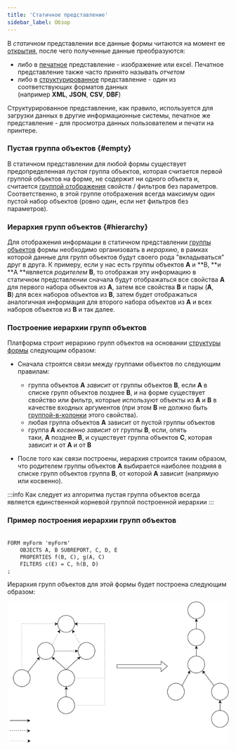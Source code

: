 ```yaml
---
title: 'Статичное представление'
sidebar_label: Обзор
---
```


В *статичном* представлении все данные формы читаются на момент ее [открытия](Open_form.md), после чего полученные данные преобразуются:

-   либо в [печатное](Print_view.md) представление - изображение или excel. Печатное представление также часто принято называть *отчетом*
-   либо в [структурированное](Structured_view.md) представление - один из соответствующих форматов данных (например **XML**, **JSON**, **CSV**, **DBF**)

Структурированное представление, как правило, используется для загрузки данных в другие информационные системы, печатное же представление - для просмотра данных пользователем и печати на принтере.

### Пустая группа объектов {#empty}

В статичном представлении для любой формы существует предопределенная *пустая* группа объектов, которая считается первой группой объектов на форме, не содержит ни одного объекта и, считается [группой отображения](Form_structure.md#drawgroup-broken) свойств / фильтров без параметров. Соответственно, в этой группе отображения всегда максимум один пустой набор объектов (ровно один, если нет фильтров без параметров).

### Иерархия групп объектов {#hierarchy}

Для отображения информации в статичном представлении [группы объектов](Form_structure.md) формы необходимо организовать в *иерархию*, в рамках которой данные для групп объектов будут своего рода "вкладываться" друг в друга. К примеру, если у нас есть группы объектов **A** и **B, **и **A **является *родителем* **B**, то отображая эту информацию в статичном представлении сначала будут отображаться все свойства **A** для первого набора объектов из **A**, затем все свойства **B** и пары (**A**, **B**) для всех наборов объектов из **B**, затем будет отображаться аналогичная информация для второго набора объектов из **A** и всех наборов объектов из **B** и так далее.

### Построение иерархии **групп объектов**

Платформа строит иерархию групп объектов на основании [структуры формы](Form_structure.md) следующим образом:

-   Сначала строятся связи между группами объектов по следующим правилам:
    -   группа объектов **A** *зависит* от группы объектов **B**, если **А** в списке групп объектов позднее **B**, и на форме существует свойство или фильтр, которые используют объекты из **A** и **B** в качестве входных аргументов (при этом **B** не должно быть [группой-в-колонки](Form_structure.md#groupcolumns-broken) этого свойства).
    -   любая группа объектов **A** зависит от пустой группы объектов
    -   группа **A** *косвенно зависит* от группы **B**, если, опять таки, **A** позднее **B**, и существует группа объектов **C**, которая зависит и от **A** и от **B**

-   После того как связи построены, иерархия строится таким образом, что родителем группы объектов **A** выбирается наиболее поздняя в списке групп объектов группа **B**, от которой **A** зависит (напрямую или косвенно).


:::info
Как следует из алгоритма пустая группа объектов всегда является единственной корневой группой построенной иерархии
:::

### Пример построения иерархии ****групп объектов****

```lsf

FORM myForm 'myForm'
    OBJECTS A, B SUBREPORT, C, D, E
    PROPERTIES f(B, C), g(A, C)
    FILTERS c(E) = C, h(B, D)
;
```

Иерархия групп объектов для этой формы будет построена следующим образом:

![](download/temp/svgout2352421869421388032.png)

  
